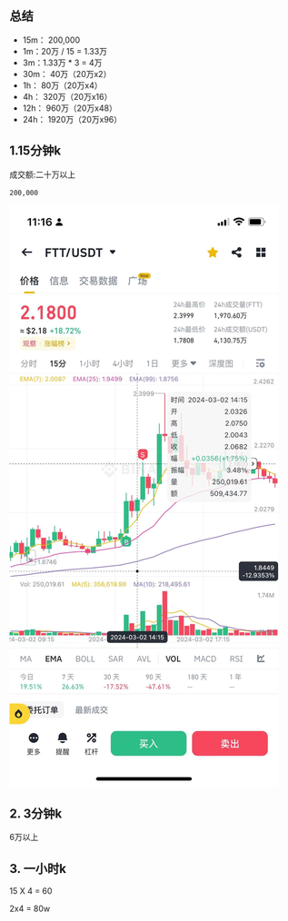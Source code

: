 ## 总结
* 15m： 200,000
* 1m：20万 / 15 = 1.33万
* 3m：1.33万 * 3 = 4万
* 30m： 40万（20万x2）
* 1h： 80万（20万x4）
* 4h： 320万（20万x16）
* 12h： 960万（20万x48）
* 24h： 1920万（20万x96）

## 1.15分钟k

成交额:二十万以上
```
200,000
```

![](./img/01-ftt-0302.jpg)

## 2. 3分钟k
6万以上

## 3. 一小时k

15 X 4 = 60

2x4 = 80w
